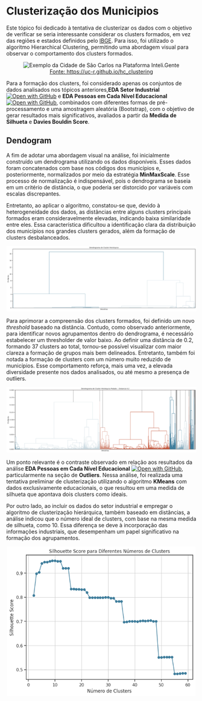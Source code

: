 # Clusterização dos Municipios

Este tópico foi dedicado à tentativa de clusterizar os dados com o objetivo de verificar se seria interessante considerar os clusters formados, em vez das regiões e estados definidos pelo [IBGE](https://www.ibge.gov.br/). Para isso, foi utilizado o algoritmo Hierarchical Clustering, permitindo uma abordagem visual para observar o comportamento dos clusters formados.

<p align="center">
  <img src="https://github.com/user-attachments/assets/3375b31a-b922-454a-9c9c-2b0991319113" height="400" title="Exemplo da Cidade de São Carlos na Plataforma Inteli.Gente">
  <br>
  <a href="https://uc-r.github.io/hc_clustering">Fonte: https://uc-r.github.io/hc_clustering</a>
</p>

Para a formação dos clusters, foi considerado apenas os conjuntos de dados analisados nos tópicos anteriores,**EDA Setor Industrial** [![Open with GitHub](https://img.shields.io/badge/Open_In_GitHub-%23121011.svg?logo=github&logoColor=white)](https://github.com/Rafaelsoz/Pratica-Ciencia-Dados-II/tree/main/docs/2.%20EDA/1.%20EDA%20Setor%20Industrial) e **EDA Pessoas em Cada Nível Educacional** [![Open with GitHub](https://img.shields.io/badge/Open_In_GitHub-%23121011.svg?logo=github&logoColor=white)](https://github.com/Rafaelsoz/Pratica-Ciencia-Dados-II/tree/main/docs/2.%20EDA/2.%20EDA%20Pessoas%20em%20Cada%20Nivel%20Educacional), combinados com diferentes formas de pré-processamento e uma amostragem aleatória (Bootstrap), com o objetivo de gerar resultados mais significativos, avaliados a partir da **Medida de Silhueta** e **Davies Bouldin Score**.

## Dendogram
A fim de adotar uma abordagem visual na análise, foi inicialmente construído um dendrograma utilizando os dados disponíveis. Esses dados foram concatenados com base nos códigos dos municípios e, posteriormente, normalizados por meio da estratégia **MinMaxScale**. Esse processo de normalização é indispensável, pois o dendrograma se baseia em um critério de distância, o que poderia ser distorcido por variáveis com escalas discrepantes.

Entretanto, ao aplicar o algoritmo, constatou-se que, devido à heterogeneidade dos dados, as distâncias entre alguns clusters principais formados eram consideravelmente elevadas, indicando baixa similaridade entre eles. Essa característica dificultou a identificação clara da distribuição dos municípios nos grandes clusters gerados, além da formação de clusters desbalanceados.

<p align="center">
  <img src="Images/dendo1.png" alt="Descrição da imagem" width="800"/>
</p>
<p align="center">

Para aprimorar a compreensão dos clusters formados, foi definido um novo *threshold* baseado na distância. Contudo, como observado anteriormente, para identificar novos agrupamentos dentro do dendrograma, é necessário estabelecer um thresholder de valor baixo. Ao definir uma distância de $0.2$, formando 37 clusters ao total, tornou-se possível visualizar com maior clareza a formação de grupos mais bem delineados. Entretanto, também foi notada a formação de clusters com um número muito reduzido de municípios. Esse comportamento reforça, mais uma vez, a elevada diversidade presente nos dados analisados, ou até mesmo a presença de outliers.

<p align="center">
  <img src="Images/dendo3.png" alt="Descrição da imagem" width="800"/>
</p>
<p align="center">

Um ponto relevante é o contraste observado em relação aos resultados da análise **EDA Pessoas em Cada Nível Educacional** [![Open with GitHub](https://img.shields.io/badge/Open_In_GitHub-%23121011.svg?logo=github&logoColor=white)](https://github.com/Rafaelsoz/Pratica-Ciencia-Dados-II/tree/main/docs/2.%20EDA/2.%20EDA%20Pessoas%20em%20Cada%20Nivel%20Educacional), particularmente na seção de **Outliers**. Nessa análise, foi realizada uma tentativa preliminar de clusterização utilizando o algoritmo **KMeans** com dados exclusivamente educacionais, o que resultou em uma medida de silhueta que apontava dois clusters como ideais.

Por outro lado, ao incluir os dados do setor industrial e empregar o algoritmo de clusterização hierárquica, também baseado em distâncias, a análise indicou que o número ideal de clusters, com base na mesma medida de silhueta, como 10. Essa diferença se deve à incorporação das informações industriais, que desempenham um papel significativo na formação dos agrupamentos.
<p align="center">
  <img src="Images/sil1.png" alt="Descrição da imagem" width="500"/>
</p>
<p align="center">

